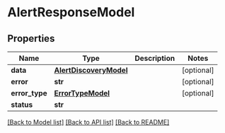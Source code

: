 # AlertResponseModel

## Properties
Name | Type | Description | Notes
------------ | ------------- | ------------- | -------------
**data** | [**AlertDiscoveryModel**](AlertDiscoveryModel.md) |  | [optional] 
**error** | **str** |  | [optional] 
**error_type** | [**ErrorTypeModel**](ErrorTypeModel.md) |  | [optional] 
**status** | **str** |  | 

[[Back to Model list]](../README.md#documentation-for-models) [[Back to API list]](../README.md#documentation-for-api-endpoints) [[Back to README]](../README.md)


